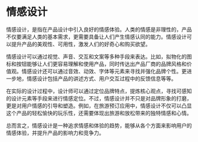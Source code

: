 # 情感设计
情感设计，是指在产品设计中引入良好的情感体验。人类的情感是非理性的，产品不仅要满足人类的基本需求，更需要具备让人们产生情感认同的能力。情感设计可以提升产品的美观性、可用性，激发人们的好奇心和购买欲望。

情感设计可以通过视觉、声音、交互和文案等多种手段来表达。比如，拟物化的图标和按钮能够让人们更容易理解和使用产品，同时传达出产品厂商的品牌风格和价值观。情感设计还可以通过音效、动效、字体等元素来寻找并强化品牌个性。更进一步地，情感设计包括产品的讲述方式、用户交互过程中的反馈信息等等。

在实际的设计过程中，设计师可以通过定位品牌特点，提炼核心观点，寻找可感知的设计元素等手段来进行情感定位。不过，情感设计并不只是对品牌形象的打磨，更是对用户情感的引导和塑造。例如，在旅游预订应用中，情感设计不仅可以凸显这个产品的轻松愉快的玩乐性，还需要体现出旅游和放松带来的独特情感和心情。

总而言之，情感设计是一种追求情感和体验的趋势，能够从各个方面来影响用户的情感体验，并提升产品的影响力和竞争力。